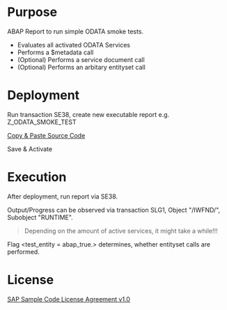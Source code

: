 # Purpose

ABAP Report to run simple ODATA smoke tests.
* Evaluates all activated ODATA Services
* Performs a $metadata call
* (Optional) Performs a service document call
* (Optional) Performs an arbitary entityset call

# Deployment

Run transaction SE38, create new executable report e.g. Z_ODATA_SMOKE_TEST

[Copy & Paste Source Code](https://github.com/SAP/abap-odata-smoke-test/blob/master/Z_ODATA_SMOKE_TEST.txt)

Save & Activate

# Execution

After deployment, run report via SE38.

Output/Progress can be observed via transaction SLG1, Object "/IWFND/", Subobject "RUNTIME".

> Depending on the amount of active services, it might take a while!!!

Flag <test_entity = abap_true.> determines, whether entityset calls are performed.

# License

[SAP Sample Code License Agreement v1.0](https://github.com/SAP/abap-odata-smoke-test/blob/master/SAP%20Sample%20Code%20License%20Agreement%20v1.0.docx)
